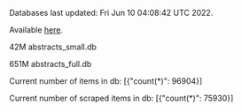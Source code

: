 Databases last updated: Fri Jun 10 04:08:42 UTC 2022. 

Available [here](https://github.com/cbeauhilton/ash-db/releases).


42M	abstracts_small.db

651M	abstracts_full.db

Current number of items in db:
[{"count(*)": 96904}]

Current number of scraped items in db:
[{"count(*)": 75930}]
